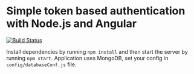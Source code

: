 # Simple token based authentication with Node.js and Angular

[![Build Status](https://travis-ci.org/Kaltsoon/Angular-Node-Token-Auth.svg?branch=master)](https://travis-ci.org/Kaltsoon/Angular-Node-Token-Auth)

Install dependencies by running `npm install` and then start the server by running `npm start`. Application uses MongoDB, set your config in `config/databaseConf.js` file.
